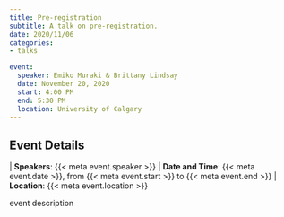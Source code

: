 ```yaml
---
title: Pre-registration
subtitle: A talk on pre-registration.
date: 2020/11/06
categories:
- talks

event:
  speaker: Emiko Muraki & Brittany Lindsay
  date: November 20, 2020
  start: 4:00 PM
  end: 5:30 PM
  location: University of Calgary
---
```


## Event Details

| __Speakers__: {{< meta event.speaker >}}
| __Date and Time__: {{< meta event.date >}}, from {{< meta event.start >}} to {{< meta event.end >}}
| __Location__: {{< meta event.location >}}

event description
